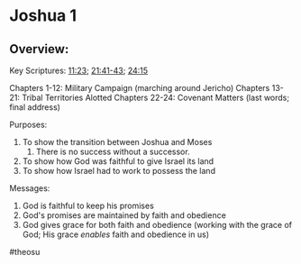 # Joshua 1

## Overview:

Key Scriptures: [11:23](Joshua11#v.23); [21:41-43](Joshua21#v.41-43); [24:15](Joshua24#v.15)

Chapters 1-12: Military Campaign (marching around Jericho)
Chapters 13-21: Tribal Territories Alotted
Chapters 22-24: Covenant Matters (last words; final address)

Purposes:
1. To show the transition between Joshua and Moses
	1. There is no success without a successor.
2. To show how God was faithful to give Israel its land
3. To show how Israel had to work to possess the land

Messages:
1. God is faithful to keep his promises
2. God's promises are maintained by faith and obedience
3. God gives grace for both faith and obedience (working with the grace of God; His grace *enables* faith and obedience in us)

#theosu 

